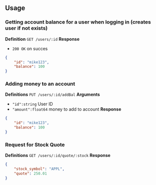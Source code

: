## Usage

### Getting account balance for a user when logging in (creates user if not exists)
**Definition**
`GET /users/:id`
**Response**
- `200 OK` on succes
```json
{
    "id": "mike123",
    "balance": 100
}
```
### Adding money to an account
**Definitions**
`PUT /users/:id/addBal`
**Arguments**
- `"id":string` User ID 
- `"amount":float64` money to add to account
**Response**
```json
{
    "id": "mike123",
    "balance": 100
}
```

### Request for Stock Quote
**Definitions**
`GET /users/:id/quote/:stock`
**Response**
```json
{
    "stock_symbol": "APPL",
    "quote": 250.01
}
```


